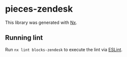 # pieces-zendesk

This library was generated with [Nx](https://nx.dev).

## Running lint

Run `nx lint blocks-zendesk` to execute the lint via [ESLint](https://eslint.org/).
